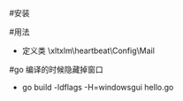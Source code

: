 #安装

#用法

+ 定义类 \xltxlm\heartbeat\Config\Mail


#go 编译的时候隐藏掉窗口
+ go build -ldflags -H=windowsgui hello.go